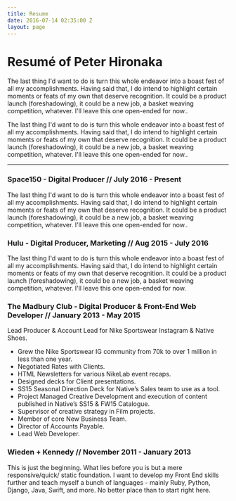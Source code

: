 ```yaml
---
title: Resume
date: 2016-07-14 02:35:00 Z
layout: page
---
```


# Resumé of Peter Hironaka

The last thing I'd want to do is turn this whole endeavor into a boast fest of all my accomplishments. Having said that, I do intend to highlight certain moments or feats of my own that deserve recognition. It could be a  product launch (foreshadowing), it could be a new job, a basket weaving competition, whatever. I'll leave this one open-ended for now..

The last thing I'd want to do is turn this whole endeavor into a boast fest of all my accomplishments. Having said that, I do intend to highlight certain moments or feats of my own that deserve recognition. It could be a  product launch (foreshadowing), it could be a new job, a basket weaving competition, whatever. I'll leave this one open-ended for now..

___

### Space150 - Digital Producer // July 2016 - Present

The last thing I'd want to do is turn this whole endeavor into a boast fest of all my accomplishments. Having said that, I do intend to highlight certain moments or feats of my own that deserve recognition. It could be a  product launch (foreshadowing), it could be a new job, a basket weaving competition, whatever. I'll leave this one open-ended for now..



### Hulu - Digital Producer, Marketing // Aug 2015 - July 2016

The last thing I'd want to do is turn this whole endeavor into a boast fest of all my accomplishments. Having said that, I do intend to highlight certain moments or feats of my own that deserve recognition. It could be a  product launch (foreshadowing), it could be a new job, a basket weaving competition, whatever. I'll leave this one open-ended for now.

### The Madbury Club - Digital Producer & Front-End Web Developer // January 2013 - May 2015

Lead Producer & Account Lead for Nike Sportswear Instagram & Native
Shoes.
- Grew the Nike Sportswear IG community from 70k to over 1 million in
less than one year.
- Negotiated Rates with Clients.
- HTML Newsletters for various NikeLab event recaps.
- Designed decks for Client presentations.
- SS15 Seasonal Direction Deck for Native’s Sales team to use as a tool.
- Project Managed Creative Development and execution of content published
in Native’s SS15 & FW15 Catalogue.
- Supervisor of creative strategy in Film projects.
- Member of core New Business Team.
- Director of Accounts Payable.
- Lead Web Developer.

### Wieden + Kennedy // November 2011 - January 2013

This is just the beginning. What lies before you is but a mere responsive/quick/ static foundation. I want to develop my Front End skills further and teach myself a bunch of languages - mainly Ruby, Python, Django, Java, Swift, and more. No better place than to start right here.
